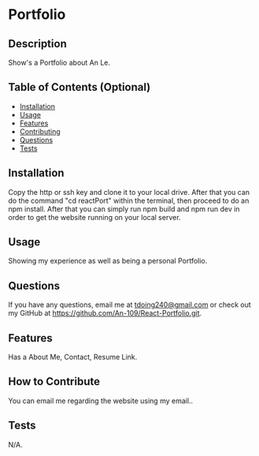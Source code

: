 
# Portfolio

## Description
Show's a Portfolio about An Le.

## Table of Contents (Optional)
- [Installation](#installation)
- [Usage](#usage)
- [Features](#features)
- [Contributing](#contributing)
- [Questions](#questions)
- [Tests](#tests)

## Installation
Copy the http or ssh key and clone it to your local drive. After that you can do the command "cd reactPort" within the terminal, then proceed to do an npm install. After that you can simply run npm build and npm run dev in order to get the website running on your local server.

## Usage
Showing my experience as well as being a personal Portfolio.



## Questions
If you have any questions, email me at tdoing240@gmail.com or check out my GitHub at https://github.com/An-109/React-Portfolio.git.

## Features
Has a About Me, Contact, Resume Link.



## How to Contribute
You can email me regarding the website using my email..

## Tests
N/A.
    
